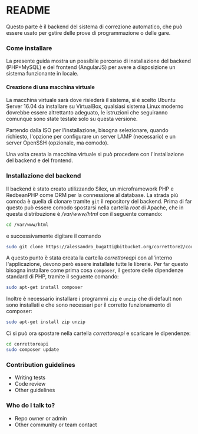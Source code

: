 # README #

Questo parte è il backend del sistema di correzione automatico, che può essere usato per gstire delle prove di programmazione o delle gare.

### Come installare

La presente guida mostra un possibile percorso di installazione del backend (PHP+MySQL) e del frontend (AngularJS) per avere a disposizione un sistema funzionante in locale.

#### Creazione di una macchina virtuale
La macchina virtuale sarà dove risiederà il sistema, si è scelto Ubuntu Server 16.04 da installare su VirtualBox, qualsiasi sistema Linux moderno dovrebbe essere altrettanto adeguato, le istruzioni che seguiranno comunque sono state testate solo su questa versione.

Partendo dalla ISO per l'installazione, bisogna selezionare, quando richiesto, l'opzione per configurare un server LAMP (necessario) e un server OpenSSH (opzionale, ma comodo).

Una volta creata la macchina virtuale si può procedere con l'installazione del backend e del frontend.   

### Installazione del backend
Il backend è stato creato utilizzando Silex, un microframework PHP e RedbeanPHP come ORM per la connessione al database. La strada più comoda è quella di clonare tramite ```git``` il repository del backend. Prima di far questo può essere comodo spostarsi nella cartella *root* di Apache, che in questa distribuzione è */var/www/html* con il seguente comando:

```bash
cd /var/www/html
```
e successivamente digitare il comando

```bash
sudo git clone https://alessandro_bugatti@bitbucket.org/correttore2/correttoreapi.git
```

A questo punto è stata creata la cartella *correttoreapi* con all'interno l'applicazione, devono però essere installate tutte le librerie. Per far questo bisogna installare come prima cosa ```composer```, il gestore delle dipendenze standard di PHP, tramite il seguente comando:

```bash
sudo apt-get install composer
```
Inoltre è necessario installare i programmi ```zip``` e ```unzip``` che di default non sono installati e che sono necessari per il corretto funzionamento di composer:

```bash
sudo apt-get install zip unzip
```

Ci si può ora spostare nella cartella *correttoreapi* e scaricare le dipendenze:

```bash
cd correttoreapi
sudo composer update
```

   



### Contribution guidelines ###

* Writing tests
* Code review
* Other guidelines

### Who do I talk to? ###

* Repo owner or admin
* Other community or team contact